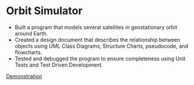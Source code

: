 # Orbit Simulator

- Built a program that models several satellites in geostationary orbit around Earth.
- Created a design document that describes the relationship between objects using UML Class Diagrams, Structure Charts,
pseudocode, and flowcharts.
- Tested and debugged the program to ensure completeness using Unit Tests and Test Driven Development.

[Demonstration](https://vimeo.com/1085033146?share=copy)
